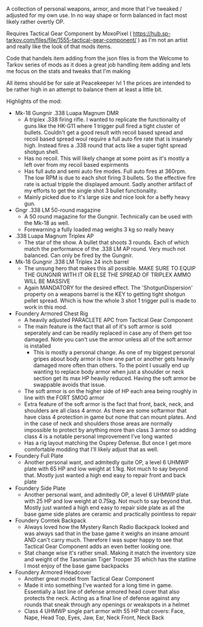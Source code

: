 A collection of personal weapons, armor, and more that I've tweaked / adjusted for my own use.  In no way shape or form balanced in fact most likely rather overtly OP.

Requires Tactical Gear Component by MoxoPixel ( https://hub.sp-tarkov.com/files/file/1555-tactical-gear-component/ ) as I'm not an artist and really like the look of that mods items.

Code that handels item adding from the json files is from the Welcome to Tarkov series of mods as it does a great job handling item adding and lets me focus on the stats and tweaks that I'm making

All items should be for sale at Peacekeeper lvl 1 the prices are intended to be rather high in an attempt to balance them at least a little bit.

Highlights of the mod:
- Mk-18 Gungnir .338 Luapa Magnum DMR
  - A triplex .338 firing rifle.  I wanted to replicate the functionality of guns like the HK-G11 where 1 trigger pull fired a tight cluster of bullets.  Couldn't get a good result with recoil based spread and recoil based spread woul require a full auto fire rate that is insanely high.  Instead fires a .338 round that acts like a super tight spread shotgun shell.
  - Has no recoil.  This will likely change at some point as it's mostly a left over from my recoil based expirments
  - Has full auto and semi auto fire modes.  Full auto fires at 360rpm.  The low RPM is due to each shot firing 3 bullets.  So the effective fire rate is actual tripple the displayed amount.  Sadly another artifact of my efforts to get the single shot 3 bullet functionality.
  - Mainly picked due to it's large size and nice look for a beffy heavy gun.
- Gngr .338 LM 50-round magazine
  - A 50 round magazine for the Gungnir.  Technically can be used with the Mk-18 as well.
  - Forewarning a fully loaded mag weighs 3 kg so really heavy
- .338 Luapa Magnum Triplex AP
  - The star of the show.  A bullet that shoots 3 rounds.  Each of which match the performance of the .338 LM AP round.  Very much not balanced.  Can only be fired by the Gungnir.
- Mk-18 Gungnir .338 LM Triplex 24 inch barrel
  - The unsung hero that makes this all possible.  MAKE SURE TO EQUIP THE GUNGNIR WITH IT OR ELSE THE SPREAD OF TRIPLEX AMMO WILL BE MASSIVE
  - Again MANDATORY for the desired effect.  The 'ShotgunDispersion' property on a weapons barrel is the KEY to getting tight shotgun pellet spread.  Which is how the whole 3 shot 1 trigger pull is made to work in this mod.
- Foundery Armored Chest Rig
  - A heavily adjusted PARACLETE APC from Tactical Gear Component
  - The main feature is the fact that all of it's soft armor is sold seperately and can be readily replaced in case any of them get too damaged.  Note you can't use the armor unless all of the soft armor is installed
    - This is mostly a personal change.  As one of my biggest personal gripes about body armor is how one part or another gets heavily damaged more often than others.  To the point I usually end up wanting to replace body armor when just a shoulder or neck section get its max HP heavily reduced.  Having the soft armor be swappable avoids that issue.
  - The soft armor is on the higher side of HP each area being roughly in line with the FORT SMOG armor
  - Extra feature of the soft armor is the fact that front, back, neck, and shoulders are all class 4 armor.  As there are some softarmor that have class 4 protection in game but none that can mount plates.  And in the case of neck and shoulders those areas are normally impossible to protect by anything more than class 3 armor so adding class 4 is a notable personal improvement I've long wanted
  - Has a rig layout matching the Osprey Defense.  But once I get more comfortable modding that I'll likely adjust that as well.
- Foundery Full Plate
  - Another personal want, and admitedly quite OP, a level 6 UHMWP plate with 65 HP and low weight at 1.1kg.  Not much to say beyond that.  Mostly just wanted a high end easy to repair front and back plate
- Foundery Side Plate
  - Another personal want, and admitedly OP, a level 6 UHMWP plate with 25 HP and low weight at 0.75kg.  Not much to say beyond that.  Mostly just wanted a high end easy to repair side plate as all the base game side plates are ceramic and practically pointless to repair
- Foundery Comtek Backpack
  - Always loved how the Mystery Ranch Radio Backpack looked and was always sad that in the base game it weighs an insane amount AND can't carry much.  Therefore I was super happy to see that Tactical Gear Component adds an even better looking one.
  - Stat change wise it's rather small.  Making it match the inventory size and weight of the Tasmanian Tiger Trooper 35 which has the statline I most enjoy of the base game backpacks
- Foundery Armored Headcover
  - Another great model from Tactical Gear Component
  - Made it into something I've wanted for a long time in game.  Essentially a last line of defense armored head cover that also protects the neck.  Acting as a final line of defense against any rounds that sneak through any openings or weakspots in a helmet
  - Class 4 UHMWP single part armor with 55 HP that covers: Face, Nape, Head Top, Eyes, Jaw, Ear, Neck Front, Neck Back
